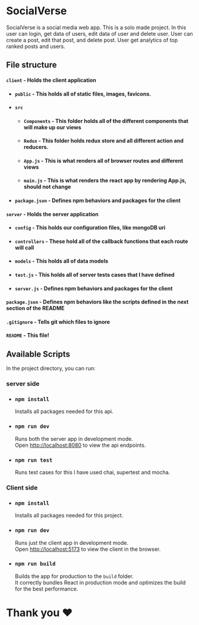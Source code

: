 # SocialVerse

SocialVerse is a social media web app. This is a solo made project. In this user can login, get data of users, edit data of user and delete user. User can create a post, edit that post, and delete post. User get analytics of top ranked posts and users.

## File structure

#### `client` - Holds the client application

- #### `public` - This holds all of static files, images, favicons.
- #### `src`
  - #### `Components` - This folder holds all of the different components that will make up our views
  - #### `Redux` - This folder holds redux store and all different action and reducers.
  - #### `App.js` - This is what renders all of browser routes and different views
  - #### `main.js` - This is what renders the react app by rendering App.js, should not change
- #### `package.json` - Defines npm behaviors and packages for the client

#### `server` - Holds the server application

- #### `config` - This holds our configuration files, like mongoDB uri
- #### `controllers` - These hold all of the callback functions that each route will call
- #### `models` - This holds all of data models
- #### `test.js` - This holds all of server tests cases that I have defined
- #### `server.js` - Defines npm behaviors and packages for the client

#### `package.json` - Defines npm behaviors like the scripts defined in the next section of the README

#### `.gitignore` - Tells git which files to ignore

#### `README` - This file!

## Available Scripts

In the project directory, you can run:

### server side

- ### `npm install`

  Installs all packages needed for this api.

- ### `npm run dev`

  Runs both the server app in development mode.<br>
  Open [http://localhost:8080](http://localhost:8080) to view the api endpoints.

- ### `npm run test`

  Runs test cases for this I have used chai, supertest and mocha.

### Client side

- ### `npm install`

  Installs all packages needed for this project.

- ### `npm run dev`

  Runs just the client app in development mode.<br>
  Open [http://localhost:5173](http://localhost:5173) to view the client in the browser.

- ### `npm run build`

  Builds the app for production to the `build` folder.<br>
  It correctly bundles React in production mode and optimizes the build for the best performance.

# Thank you ❤️
